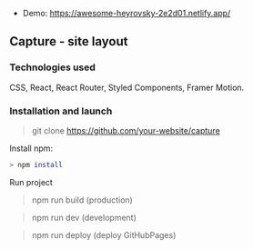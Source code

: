 - Demo: https://awesome-heyrovsky-2e2d01.netlify.app/

## Capture - site layout

### Technologies used

CSS, React, React Router, Styled Components, Framer Motion.

### Installation and launch

> git clone <https://github.com/your-website/capture>

Install npm:

```bash
> npm install
```

Run project

> npm run build (production)

> npm run dev (development)

> npm run deploy (deploy GitHubPages)
